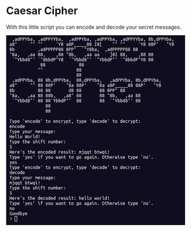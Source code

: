 # Caesar Cipher

With this little script you can encode and decode your secret messages.

![cipher](screenshots/caesar-cipher.png)